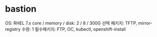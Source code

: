 # bastion

OS: RHEL 7.x
core / memory / disk: 2 / 8 /  300G
선택 패키지: TFTP, mirror-registry
수량: 1
필수패키지: FTP, OC, kubectl, openshift-install